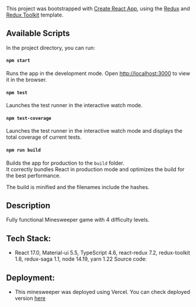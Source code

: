 This project was bootstrapped with [Create React App](https://github.com/facebook/create-react-app), using the [Redux](https://redux.js.org/) and [Redux Toolkit](https://redux-toolkit.js.org/) template.

## Available Scripts

In the project directory, you can run:

#### `npm start`

Runs the app in the development mode.
Open [http://localhost:3000](http://localhost:3000) to view it in the browser.

#### `npm test`

Launches the test runner in the interactive watch mode.

#### `npm test-coverage`

Launches the test runner in the interactive watch mode and displays the total coverage of current tests.

#### `npm run build`

Builds the app for production to the `build` folder.<br />
It correctly bundles React in production mode and optimizes the build for the best performance.

The build is minified and the filenames include the hashes.

## Description

Fully functional Minesweeper game with 4 difficulty levels.

## Tech Stack:

- React 17.0, Material-ui 5.5, TypeScript 4.6, react-redux 7.2, redux-toolkit 1.8, redux-saga 1.1, node 14.19, yarn 1.22
  Source code:

## Deployment:

- This minesweeper was deployed using Vercel. You can check deployed version [here](https://react-minesweeper-phi.vercel.app/)
